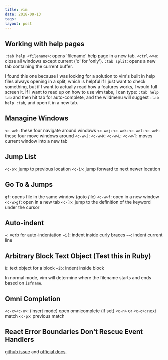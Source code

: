 ```yaml
---
title: vim
date: 2018-09-13
tags:
layout: post
---
```


## Working with help pages

`:tab help <filename>`: opens 'filename' help page in a new tab.
`<ctrl-w>o`: close all windows except current ('o' for 'only').
`:tab split`: opens a new tab containing the current buffer.

I found this one because I was looking for a solution to vim's built in help
files always opening in a split, which is helpful if I just want to check
something, but if I want to actually read how a features works, I would
full screen it. If I want to read up on how to use vim tabs, I can type:
`:tab help tab` and then hit tab for auto-complete, and the wildmenu will
suggest `:tab help :tab`, and open it in a new tab.

## Managine Windows

`<c-w>h`: these four navigate around windows
`<c-w>j`:
`<c-w>k`:
`<c-w>l`:
`<c-w>H`: these four move windows around
`<c-w>J`:
`<c-w>K`:
`<c-w>L`:
`<c-w>T`: moves current window into a new tab

## Jump List

`<c-o>`: jump to previous location
`<c-i>`: jump forward to next newer location

## Go To & Jumps

`gf`: opens file in the same window (*g*oto *f*ile)
`<c-w>f`: open in a new window
`<c-w>gf`: open in a new tab
`<c-]>`: jump to the definition of the keyword under the cursor

## Auto-indent

`=`: verb for auto-indentation
`=i{`: indent inside curly braces
`==`: indent current line

## Arbitrary Block Text Object (Test this in Ruby)

`b`: text object for a block
`=ib`: indent inside block

In normal mode, vim will determine where the filename starts and ends based on `isfname`.

## Omni Completion

`<c-x><c-o>`: (insert mode) open omnicomplete (if set)
`<c-n>` or `<c-o>`: next match
`<c-p>`: previous match

## React Error Boundaries Don't Rescue Event Handlers

[github issue](https://github.com/facebook/react/issues/11409) and
[official docs](https://reactjs.org/docs/error-boundaries.html#how-about-event-handlers).
